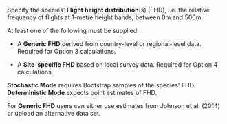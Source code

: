 Specify the species' **Flight height distribution**(s) (FHD), i.e. the relative
frequency of flights at 1-metre height bands, between 0m and 500m. 

At least one of the following must be supplied:

- A **Generic FHD** derived from country-level or regional-level data. Required
for Option 3 calculations.

- A **Site-specific FHD** based on local survey data. Required for Option 4
calculations.

**Stochastic Mode** requires Bootstrap samples of the species' FHD.
**Deterministic Mode** expects point estimates of FHD.

For **Generic FHD** users can either use estimates from Johnson et al. (2014) or
upload an alternative data set.




